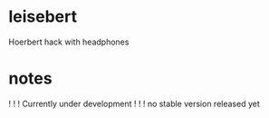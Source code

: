 # leisebert
Hoerbert hack with headphones

# notes
! ! ! Currently under development ! ! !
no stable version released yet
